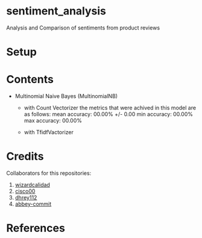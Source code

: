 # sentiment_analysis
Analysis and Comparison of sentiments from product reviews

# Setup


# Contents
- Multinomial Naive Bayes (MultinomialNB)
    - with Count Vectorizer
        the metrics that were achived in this model are as follows:
        mean accuracy: 00.00% +/- 0.00
        min accuracy: 00.00%
        max accuracy: 00.00%
        
    - with TfidfVactorizer


# Credits
Collaborators for this repositories:
1. [wizardcalidad](https://github.com/wizardcalidad/sentiment_analysis)
2. [cisco00](https://github.com/cisco00/Sentimental-Analysis-on-threat)
3. [dhrey112](https://github.com/dhrey112/sentimentAnalysis-5_Naive_Bayes_model)
4. [abbey-commit](https://github.com/Abbey-commit/Movie-Review-with-Naive-Bayes-Algorithms-and-Cross-validation)

# References

